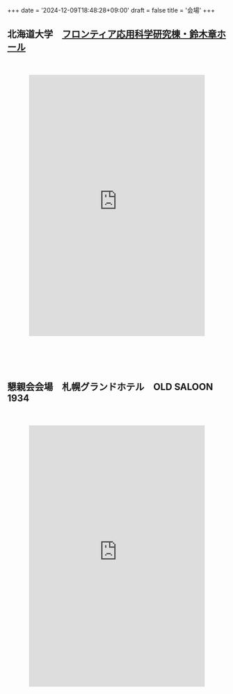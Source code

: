 +++
date = '2024-12-09T18:48:28+09:00'
draft = false
title = '会場'
+++

## 北海道大学　[フロンティア応用科学研究棟・鈴木章ホール](https://www.hokudai.ac.jp/international3/map_1st_HUCI_Forum.pdf)

<div style="font-size: 24px; margin: 50px; margin-bottom: 100px">
<iframe src="https://www.google.com/maps/embed?pb=!1m14!1m8!1m3!1d23312.79640035796!2d141.3306779!3d43.0814024!3m2!1i1024!2i768!4f13.1!3m3!1m2!1s0x5f0b29042b177d21%3A0xb0f801aaacaec879!2sFrontier%20Research%20in%20Applied%20Sciences%20Building!5e0!3m2!1sen!2sjp!4v1738116883428!5m2!1sen!2sjp" width="100%" height="600" style="border:0;" allowfullscreen="" loading="lazy" referrerpolicy="no-referrer-when-downgrade"></iframe>
</div>

## 懇親会会場　札幌グランドホテル　OLD SALOON 1934

<div style="font-size: 24px; margin: 50px" id="konshinkai">
<iframe src="https://www.google.com/maps/embed?pb=!1m18!1m12!1m3!1d2914.99712167536!2d141.34820347661275!3d43.062528090432416!2m3!1f0!2f0!3f0!3m2!1i1024!2i768!4f13.1!3m3!1m2!1s0x5f0b299c3576b40d%3A0xeef8cc09f42377ef!2sLounge%20%26%20Bar%20Old%20Saloon%201934!5e0!3m2!1sen!2sjp!4v1750130580244!5m2!1sen!2sjp" width="100%" height="600" style="border:0;" allowfullscreen="" loading="lazy" referrerpolicy="no-referrer-when-downgrade"></iframe>
</div>

<script>
document.querySelectorAll('.dropdown').forEach(el => {
    if (el.querySelector('a').innerHTML.trim() === "会場") {
        el.classList.add("active");
    }
});
</script>